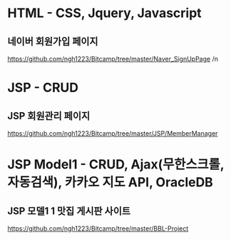 # HTML - CSS, Jquery, Javascript
## 네이버 회원가입 페이지
https://github.com/ngh1223/Bitcamp/tree/master/Naver_SignUpPage
/n

# JSP - CRUD
## JSP 회원관리 페이지
https://github.com/ngh1223/Bitcamp/tree/master/JSP/MemberManager


# JSP Model1 - CRUD, Ajax(무한스크롤, 자동검색), 카카오 지도 API, OracleDB
## JSP 모델1 1 맛집 게시판 사이트
https://github.com/ngh1223/Bitcamp/tree/master/BBL-Project
